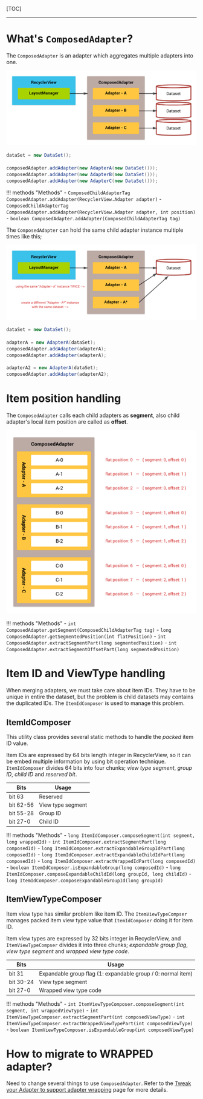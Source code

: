 
[TOC]

----

# What's `ComposedAdapter`?

The `ComposedAdapter` is an adapter which aggregates multiple adapters into one.

![Basic usage of ComposedAdapter](/images/block-diagram-composed-adapter.png)

```java
dataSet = new DataSet();

composedAdapter.addAdapter(new AdapterA(new DataSet()));
composedAdapter.addAdapter(new AdapterB(new DataSet()));
composedAdapter.addAdapter(new AdapterC(new DataSet()));
```


!!! methods "Methods"
    - `ComposedChildAdapterTag ComposedAdapter.addAdapter(RecyclerView.Adapter adapter)`
    - `ComposedChildAdapterTag ComposedAdapter.addAdapter(RecyclerView.Adapter adapter, int position)`
    - `boolean ComposedAdapter.addAdapter(ComposedChildAdapterTag tag)`


The `ComposedAdapter` can hold the same child adapter instance multiple times like this;

![ComposedAdapter can hold the same child adapter instance multiple times](/images/block-diagram-composed-adapter-2.png)

```java
dataSet = new DataSet();

adapterA = new AdapterA(dataSet);
composedAdapter.addAdapter(adapterA);
composedAdapter.addAdapter(adapterA);

adapterA2 = new AdapterA(dataSet);
composedAdapter.addAdapter(adapterA2);
```

# Item position handling

The `ComposedAdapter` calls each child adapters as **segment**, also child adapter's local item position are called as **offset**.

![Segments and Offsets](/images/block-diagram-composed-adapter-3.png)

!!! methods "Methods"
    - `int ComposedAdapter.getSegment(ComposedChildAdapterTag tag)`
    - `long ComposedAdapter.getSegmentedPosition(int flatPosition)`
    - `int ComposedAdapter.extractSegmentPart(long segmentedPosition)`
    - `int ComposedAdapter.extractSegmentOffsetPart(long segmentedPosition)`


# Item ID and ViewType handling

When merging adapters, we must take care about item IDs. They have to be unique in entire the dataset, but the problem is child datasets may contains the duplicated IDs. The `ItemIdComposer` is used to manage this problem.

## ItemIdComposer

This utility class provides several static methods to handle the *packed* item ID value.

Item IDs are expressed by 64 bits length integer in RecyclerView, so it can be embed multiple information by using bit operation technique. `ItemIdComposer` divides 64 bits into four chunks; *view type segment*, *group ID*, *child ID* and *reserved bit*.

| Bits       | Usage             |
|------------|-------------------|
| bit 63     | Reserved          |
| bit 62-56  | View type segment |
| bit 55-28  | Group ID          |
| bit 27-0   | Child ID          |

!!! methods "Methods"
    - `long ItemIdComposer.composeSegment(int segment, long wrappedId)`
    - `int ItemIdComposer.extractSegmentPart(long composedId)`
    - `long ItemIdComposer.extractExpandableGroupIdPart(long composedId)`
    - `long ItemIdComposer.extractExpandableChildIdPart(long composedId)`
    - `long ItemIdComposer.extractWrappedIdPart(long composedId)`
    - `boolean ItemIdComposer.isExpandableGroup(long composedId)`
    - `long ItemIdComposer.composeExpandableChildId(long groupId, long childId)`
    - `long ItemIdComposer.composeExpandableGroupId(long groupId)`



## ItemViewTypeComposer

Item view type has similar problem like item ID. The `ItemViewTypeCompser` manages packed item view type value that `ItemIdComposer` doing it for item ID.

Item view types are expressed by 32 bits integer in RecyclerView, and `ItemViewTypeCompser` divides it into three chunks; *expandable group flag*, *view type segment* and *wrapped view type code*.


| Bits       | Usage                  |
|------------|------------------------|
| bit 31     | Expandable group flag  (1: expandable group / 0: normal item) |
| bit 30-24  | View type segment      |
| bit 27-0   | Wrapped view type code |

!!! methods "Methods"
    - `int ItemViewTypeComposer.composeSegment(int segment, int wrappedViewType)`
    - `int ItemViewTypeComposer.extractSegmentPart(int composedViewType)`
    - `int ItemViewTypeComposer.extractWrappedViewTypePart(int composedViewType)`
    - `boolean ItemViewTypeComposer.isExpandableGroup(int composedViewType)`


# How to migrate to **WRAPPED** adapter?

Need to change several things to use `ComposedAdapter`. Refer to the [Tweak your Adapter to support adapter wrapping](/wrapped-adapter/migrate-to-wrapped-adapter) page for more details.
